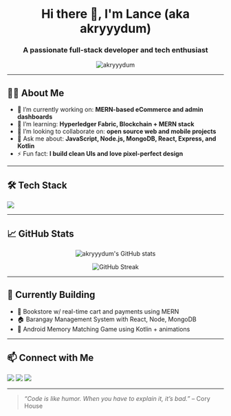 <!-- Profile README for GitHub user: akryyydum -->

<h1 align="center">Hi there 👋, I'm Lance (aka akryyydum)</h1>
<h3 align="center">A passionate full-stack developer and tech enthusiast</h3>

<p align="center">
  <img src="https://komarev.com/ghpvc/?username=akryyydum&label=Profile%20views&color=0e75b6&style=flat" alt="akryyydum" />
</p>

---

## 👨‍💻 About Me

- 🔭 I’m currently working on: **MERN-based eCommerce and admin dashboards**
- 🌱 I’m learning: **Hyperledger Fabric, Blockchain + MERN stack**
- 👯 I’m looking to collaborate on: **open source web and mobile projects**
- 💬 Ask me about: **JavaScript, Node.js, MongoDB, React, Express, and Kotlin**
- ⚡ Fun fact: **I build clean UIs and love pixel-perfect design**

---

## 🛠️ Tech Stack

<p>
  <img src="https://skillicons.dev/icons?i=react,express,nodejs,mongodb,html,css,tailwind,js,ts,figma,androidstudio,kotlin,git,github,vscode" />
</p>

---

## 📈 GitHub Stats

<p align="center">
  <img src="https://github-readme-stats.vercel.app/api?username=akryyydum&show_icons=true&theme=tokyonight" alt="akryyydum's GitHub stats" />
</p>

<p align="center">
  <img src="https://github-readme-streak-stats.herokuapp.com/?user=akryyydum&theme=tokyonight" alt="GitHub Streak" />
</p>

---

## 🧠 Currently Building

- 🛒 Bookstore w/ real-time cart and payments using MERN  
- 🏠 Barangay Management System with React, Node, MongoDB  
- 🧩 Android Memory Matching Game using Kotlin + animations

---

## 📫 Connect with Me

<p>
  <a href="mailto:your.email@example.com"><img src="https://img.shields.io/badge/Email-D14836?style=flat&logo=gmail&logoColor=white" /></a>
  <a href="https://www.linkedin.com/in/your-linkedin"><img src="https://img.shields.io/badge/LinkedIn-blue?style=flat&logo=linkedin&logoColor=white" /></a>
  <a href="https://github.com/akryyydum"><img src="https://img.shields.io/badge/GitHub-181717?style=flat&logo=github&logoColor=white" /></a>
</p>

---

> _“Code is like humor. When you have to explain it, it’s bad.”_ – Cory House

